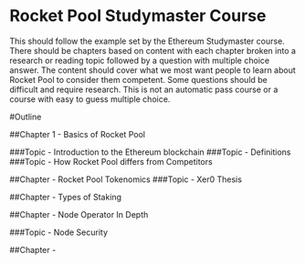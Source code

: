 # Rocket Pool Studymaster Course

This should follow the example set by the Ethereum Studymaster course.
There should be chapters based on content with each chapter broken into a research or reading topic followed by a question with multiple choice answer.
The content should cover what we most want people to learn about Rocket Pool to consider them competent. Some questions should be difficult and require research.
This is not an automatic pass course or a course with easy to guess multiple choice.

#Outline

##Chapter 1 - Basics of Rocket Pool

###Topic - Introduction to the Ethereum blockchain
###Topic - Definitions
###Topic - How Rocket Pool differs from Competitors


##Chapter - Rocket Pool Tokenomics
###Topic - Xer0 Thesis

##Chapter - Types of Staking

##Chapter - Node Operator In Depth

###Topic - Node Security

##Chapter - 

